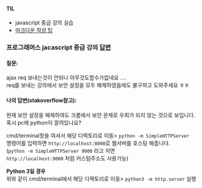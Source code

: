 #### TIL

- javascript 중급 강의 실습  
- [마크다운 작성 팁](https://hashcode.co.kr/questions/1772/%EB%A7%88%ED%81%AC%EB%8B%A4%EC%9A%B4-%EB%AC%B8%EB%B2%95-%EC%9E%91%EC%84%B1-%ED%8C%81)



### 프로그래머스 jacascript 중급 강의 [답변](https://www.welcomekakao.com/learn/questions/3018)

#### 질문:  
ajax req 보내는것이 안되니 아무것도할수가없네요 ....  
req를 보내는 강의에서 보안 설정을 모두 해제하였음에도 불구하고 도와주세요 ㅎㅎ  

#### 나의 답변(stakoverflow참고):  
현재 보안 설정을 해제하여도 크롬에서 보안 문제로 우회가 되지 않는 것으로 보입니다.  
혹시 pc에 python이 깔려있나요?  

cmd/terminal창을 여셔서 해당 디렉토리로 이동> `python -m SimpleHTTPServer`  
명령어를 입력하면 `http://localhost:8000`로 웹서버를 호스팅 해줍니다.  
(`python -m SimpleHTTPServer 9000` 라고 치면   
`http://localhost:9000` 처럼 커스텀주소도 사용가능)  

**Python 3일 경우**  
위와 같이 cmd/terminal에서 해당 디렉토리로 이동> `python3 -m http.server` 실행  
